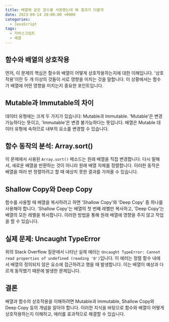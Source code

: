 ```yaml
---
title: 배열에 같은 함수를 사용했는데 왜 결과가 다를까
date: 2023-09-14 20:00:00 +0900
categories:
  - JavaScript
tags:
  - 자바스크립트
  - 배열
---
```


## 함수와 배열의 상호작용

먼저, 이 문제의 핵심은 함수와 배열이 어떻게 상호작용하는지에 대한 이해입니다. '상호작용'이란 두 개 이상의 것들이 서로 영향을 미치는 것을 말합니다. 이 상황에서는 함수가 배열에 어떤 영향을 미치는지 중요한 포인트입니다.

## Mutable과 Immutable의 차이

데이터 유형에는 크게 두 가지가 있습니다: Mutable과 Immutable. 'Mutable'은 변경 가능하다는 뜻이고, 'Immutable'은 변경 불가능하다는 뜻입니다. 배열은 Mutable 데이터 유형에 속하므로 내부의 요소를 변경할 수 있습니다.

## 함수 동작의 분석: Array.sort()

이 문제에서 사용된 `Array.sort()` 메소드는 원래 배열을 직접 변경합니다. 다시 말해서, 새로운 배열을 반환하는 것이 아니라 원래 배열 자체를 정렬합니다. 이러한 동작은 배열을 여러 번 정렬하려고 할 때 예상치 못한 결과를 가져올 수 있습니다.

## Shallow Copy와 Deep Copy

함수를 사용할 때 배열을 복사하려고 하면 'Shallow Copy'와 'Deep Copy' 중 하나를 사용해야 합니다. 'Shallow Copy'는 배열의 첫 번째 레벨만 복사하고, 'Deep Copy'는 배열의 모든 레벨을 복사합니다. 이러한 방법을 통해 원래 배열에 영향을 주지 않고 작업을 할 수 있습니다.

## 실제 문제: Uncaught TypeError

위의 Stack Overflow 질문에서 나타난 실제 에러는 `Uncaught TypeError: Cannot read properties of undefined (reading '0')`입니다. 이 에러는 정렬 함수 내에서 배열의 정의되지 않은 요소에 접근하려고 했을 때 발생합니다. 이는 배열이 예상과 다르게 동작했기 때문에 발생한 문제입니다.

## 결론

배열과 함수의 상호작용을 이해하려면 Mutable과 Immutable, Shallow Copy와 Deep Copy 등의 개념을 알아야 합니다. 이러한 지식을 바탕으로 함수와 배열이 어떻게 상호작용하는지 이해하고, 에러를 효과적으로 해결할 수 있습니다.